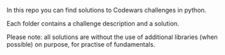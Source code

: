 In this repo you can find solutions to Codewars challenges in python.

Each folder contains a challenge description and a solution. 

Please note: all solutions are without the use of additional libraries (when possible) on purpose, for practise of fundamentals. 